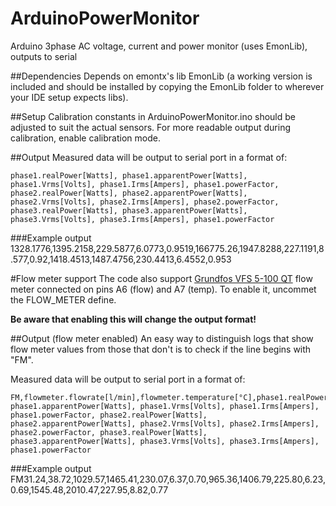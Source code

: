 ArduinoPowerMonitor
===================

Arduino 3phase AC voltage, current and power monitor (uses EmonLib), outputs to serial

##Dependencies
Depends on emontx's lib EmonLib (a working version is included and should be installed by copying the EmonLib folder to wherever your IDE setup expects libs).

##Setup
Calibration constants in ArduinoPowerMonitor.ino should be adjusted to suit the actual sensors. For more readable output during calibration, enable calibration mode.

##Output
Measured data will be output to serial port in a format of:

    phase1.realPower[Watts], phase1.apparentPower[Watts], phase1.Vrms[Volts], phase1.Irms[Ampers], phase1.powerFactor, phase2.realPower[Watts], phase2.apparentPower[Watts], phase2.Vrms[Volts], phase2.Irms[Ampers], phase2.powerFactor, phase3.realPower[Watts], phase3.apparentPower[Watts], phase3.Vrms[Volts], phase3.Irms[Ampers], phase1.powerFactor

###Example output
    1328.1776,1395.2158,229.5877,6.0773,0.9519,166775.26,1947.8288,227.1191,8.577,0.92,1418.4513,1487.4756,230.4413,6.4552,0.953


#Flow meter support
The code also support [Grundfos VFS 5-100 QT]() flow meter connected on pins A6 (flow) and A7 (temp).
To enable it, uncommet the FLOW_METER define.

**Be aware that enabling this will change the output format!**

##Output (flow meter enabled)
An easy way to distinguish logs that show flow meter values from those that don't is to check if the line begins with "FM".

Measured data will be output to serial port in a format of:

    FM,flowmeter.flowrate[l/min],flowmeter.temperature[°C],phase1.realPower[Watts], phase1.apparentPower[Watts], phase1.Vrms[Volts], phase1.Irms[Ampers], phase1.powerFactor, phase2.realPower[Watts], phase2.apparentPower[Watts], phase2.Vrms[Volts], phase2.Irms[Ampers], phase2.powerFactor, phase3.realPower[Watts], phase3.apparentPower[Watts], phase3.Vrms[Volts], phase3.Irms[Ampers], phase1.powerFactor

###Example output
    FM31.24,38.72,1029.57,1465.41,230.07,6.37,0.70,965.36,1406.79,225.80,6.23,0.69,1545.48,2010.47,227.95,8.82,0.77


